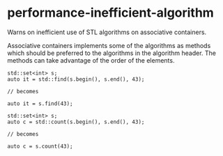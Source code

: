 performance-inefficient-algorithm
=================================

Warns on inefficient use of STL algorithms on associative containers.

Associative containers implements some of the algorithms as methods
which should be preferred to the algorithms in the algorithm header. The
methods can take advantage of the order of the elements.

    std::set<int> s;
    auto it = std::find(s.begin(), s.end(), 43);

    // becomes

    auto it = s.find(43);

    std::set<int> s;
    auto c = std::count(s.begin(), s.end(), 43);

    // becomes

    auto c = s.count(43);
